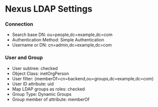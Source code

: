 # Nexus LDAP Settings

### Connection
- Search base DN: ou=people,dc=example,dc=com
- Authentication Method: Simple Authentication
- Username or DN: cn=admin,dc=example,dc=com

### User and Group
- User subtree: checked
- Object Class: inetOrgPerson
- User filter: (memberOf=cn=backend,ou=groups,dc=example,dc=com)
- User ID attribute: uid
- Map LDAP groups as roles: checked
- Group Type: Dynamic Groups
- Group member of attribute: memberOf


